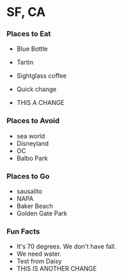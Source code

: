 # SF, CA
### Places to Eat
- Blue Bottle
- Tartin

- Sightglass coffee
- Quick change
- THIS A CHANGE

### Places to Avoid
- sea world
- Disneyland
- OC
- Balbo Park

### Places to Go
- sausalito
- NAPA
- Baker Beach
- Golden Gate Park

### Fun Facts
- It's 70 degrees. We don't have fall.
- We need water.
- Test  from Daisy
- THIS IS ANOTHER CHANGE
